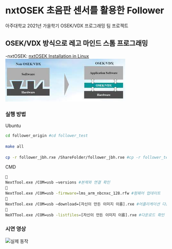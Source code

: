 # nxtOSEK 초음판 센서를 활용한 Follower
아주대학교 2021년 가을학기 OSEK/VDX 프로그래밍 팀 프로젝트
## OSEK/VDX 방식으로 레고 마인드 스톰 프로그래밍
-nxtOSEK: [nxtOSEK Installation in Linux](http://lejos-osek.sourceforge.net/installation_linux.htm)
![BareMetal vs OSEK/VDX](https://github.com/jangByeongHui/nxtOSEK/blob/main/asset/OSEK.jpg?raw=true)


### 실행 방법
Ubuntu
``` bash
cd follower_origin #cd follower_test

make all

cp -r follower_jbh.rxe /ShareFolder/follower_jbh.rxe #cp -r follower_test.rxe /ShareFolder/follower_test.rxe
```

CMD
``` bash
 
NextTool.exe /COM=usb –versions #본체와 연결 확인
 
NextTool.exe /COM=usb -firmware=lms_arm_nbcnxc_128.rfw #펌웨어 업데이트
 
NextTool.exe /COM=usb –download=[자신이 만든 이미지 이름].rxe #어플리케이션 다운로드 예) NextTool.exe /COM=usb –download=helloworld_OSEK.rxe
 
NeXTTool.exe /COM=usb -listfiles=[자신이 만든 이미지 이름].rxe #다운로드 확인 예) NeXTTool.exe /COM=usb -listfiles=ResourceTest.rx
```



### 시연 영상
![실제 동작](https://github.com/jangByeongHui/nxtOSEK/blob/main/asset/demo.gif?raw=true)